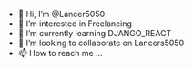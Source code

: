 - 👋 Hi, I’m @Lancer5050
- 👀 I’m interested in Freelancing
- 🌱 I’m currently learning DJANGO_REACT
- 💞️ I’m looking to collaborate on Lancers5050
- 📫 How to reach me ...

<!---
Lancer5050 is a ✨ special ✨  i want make it to chalangeing my_self
--->
